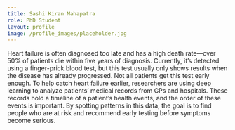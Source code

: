 ```yaml
---
title: Sashi Kiran Mahapatra
role: PhD Student
layout: profile
image: /profile_images/placeholder.jpg
---
```


Heart failure is often diagnosed too late and has a high death rate—over 50% of patients die within five years of diagnosis. 
Currently, it’s detected using a finger-prick blood test, but this test usually only shows results when the disease has already progressed. 
Not all patients get this test early enough.
To help catch heart failure earlier, researchers are using deep learning to analyze patients’ medical records from GPs and hospitals. 
These records hold a timeline of a patient’s health events, and the order of these events is important.
By spotting patterns in this data, the goal is to find people who are at risk and recommend early testing before symptoms become serious. 
